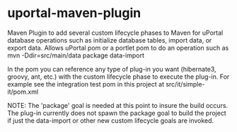 uportal-maven-plugin
=================

Maven Plugin to add several custom lifecycle phases to Maven for uPortal database
operations such as
initialize database tables, import data, or export data.  Allows uPortal pom or
a portlet pom to do an operation such as
mvn -Ddir=src/main/data package data-import

In the pom you can reference any type of plug-in you want (hibernate3, groovy, ant, etc.)
with the custom lifecycle phase to execute the plug-in.  For example see the integration test
pom in this project at src/it/simple-it/pom.xml

NOTE:  The 'package' goal is needed at this point to insure the build occurs.  The
plug-in currently does not spawn the package goal to build the project if just the
data-import or other new custom lifecycle goals are invoked.
